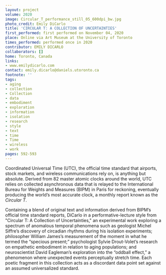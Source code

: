 ```yaml
---
layout: project
volume: 2020
image: Circular_T_performance_still_05_600dpi_bw.jpg
photo_credit: Emily DiCarlo
title: 'CIRCULAR T: A COLLECTION OF UNCERTAINTIES'
first_performed: first performed on November 04, 2020
place: Online via Art Museum at the University of Toronto
times_performed: performed once in 2020
contributor: EMILY DICARLO
collaborators: []
home: Toronto, Canada
links:
- www.emilydicarlo.com
contact: emily.dicarlo@daniels.utoronto.ca
footnote: ''
tags:
- aging
- collection
- Collection
- data
- embodiment
- exploration
- information
- isolation
- research
- style
- text
- time
- Time
- wireless
- work
pages: 592-593
---
```



Coordinated Universal Time (UTC), the official time standard that airports, stock markets, and wireless communications rely on, is anything but absolute. Derived from 82 master atomic clocks around the world, UTC relies on collected asynchronous data that is relayed to the International Bureau for Weights and Measures (BIPM) in Paris for reckoning, eventually producing the world’s most accurate clock, a monthly report known as the *Circular T*.

Containing a blend of original text and information derived from BIPM’s official time standard reports, DiCarlo in a performative-lecture style from "Circular T: A Collection of Uncertainties," an experimental work exploring a spectrum of anomalous temporal phenomena such as geologist Michel Siffre’s discovery of circadian rhythms during his isolation experiments; philosopher William James’s measurement of the moment in what he termed the “specious present;” psychologist Sylvie Drout-Volet’s research on empathetic embodiment in relation to aging populations; and neuroscientist David Eagleman’s exploration into the “oddball effect,” a phenomenon where unexpected events perceptually stretch time. Each poetic fragment in this collection acts as a discordant data point set against an assumed universalized standard.
